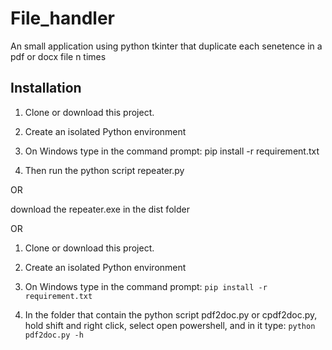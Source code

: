 # File_handler
 An small application using python tkinter that duplicate each senetence in a pdf or docx file n times

## Installation
1. Clone or download this project.

2. Create an isolated Python environment

3. On Windows type in the command prompt: pip install -r requirement.txt

4. Then run the python script repeater.py

OR

download the repeater.exe in the dist folder

OR

1. Clone or download this project.

2. Create an isolated Python environment

3. On Windows type in the command prompt: 
```pip install -r requirement.txt```

4. In the folder that contain the python script pdf2doc.py or cpdf2doc.py, 
hold shift and right click, select open powershell, and in it type: 
```python pdf2doc.py -h```


